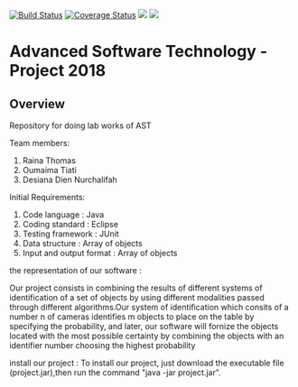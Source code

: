 [![Build Status](https://travis-ci.com/desinurch/AST_WS18.png?branch=dev)](https://travis-ci.com/desinurch/AST_WS18)
[![Coverage Status](https://coveralls.io/repos/github/desinurch/AST_WS18/badge.svg?branch=dev)](https://coveralls.io/github/desinurch/AST_WS18?branch=dev)
<img src="https://img.shields.io/badge/Test Report-develop-blue.svg" /></a>
<img src="https://img.shields.io/badge/Doxygen-dev-blue.svg" /></a>

# Advanced Software Technology - Project 2018

## Overview

Repository for doing lab works of AST

Team members:
1. Raina Thomas
2. Oumaima Tiati
3. Desiana Dien Nurchalifah

Initial Requirements:
1. Code language			: Java
2. Coding standard			: Eclipse
3. Testing framework		: JUnit
4. Data structure			: Array of objects
5. Input and output format	: Array of objects

the representation of our software : 

Our project consists in combining the results of different systems of identification of a set of objects by using different modalities passed through different algorithms.Our system of identification which consits of a number n of cameras identifies m objects to place on the table by specifying the probability, and later, our software will fornize the objects located with the most possible certainty by combining the objects with an identifier number choosing the highest probability


install our project : 
To install our project, just download the executable file (project.jar),then run the command "java -jar project.jar".
